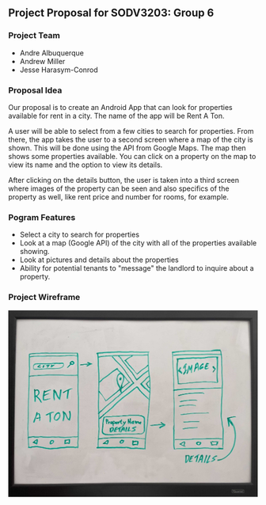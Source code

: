 ## Project Proposal for SODV3203: Group 6

### Project Team

- Andre Albuquerque
- Andrew Miller
- Jesse Harasym-Conrod

### Proposal Idea

Our proposal is to create an Android App that can look for properties available for rent in a city. The name of the app will be Rent A Ton.

A user will be able to select from a few cities to search for properties. From there, the app takes the user to a second screen where a map of the city is shown. This will be done using the API from Google Maps. The map then shows some properties available. You can click on a property on the map to view its name and the option to view its details.

After clicking on the details button, the user is taken into a third screen where images of the property can be seen and also specifics of the property as well, like rent price and number for rooms, for example.

### Pogram Features

- Select a city to search for properties
- Look at a map (Google API) of the city with all of the properties available showing.
- Look at pictures and details about the properties
- Ability for potential tenants to "message" the landlord to inquire about a property.

 
### Project Wireframe

 ![alt text](https://raw.githubusercontent.com/JesseHarasym/RentATon/main/Proposal/project-wireframe.jpg?token=AMLV73LJO5BMBXINB7UTMHDADXZ5K)
